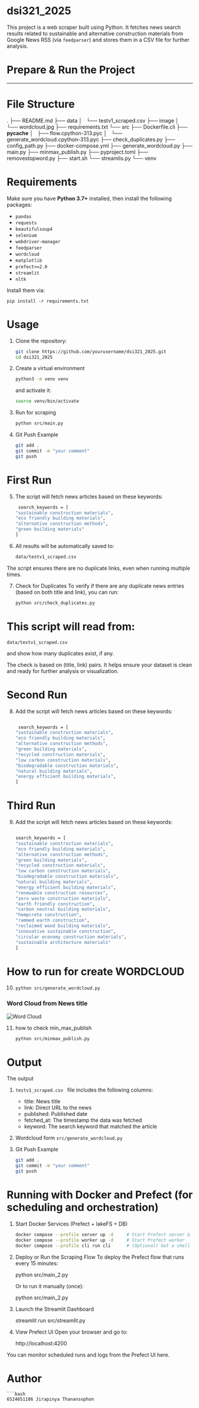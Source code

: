# dsi321_2025

This project is a web scraper built using Python. It fetches news search results related to sustainable and alternative construction materials from Google News RSS (via `feedparser`) and stores them in a CSV file for further analysis.

# Prepare & Run the Project
---
# File Structure
    
.
├── README.md
├── data
│   └── testv1_scraped.csv
├── image
│   └── wordcloud.jpg
├── requirements.txt
└── src
    ├── Dockerfile.cli
    ├── __pycache__
    │   ├── flow.cpython-313.pyc
    │   └── generate_wordcloud.cpython-313.pyc
    ├── check_duplicates.py
    ├── config_path.py
    ├── docker-compose.yml
    ├── generate_wordcloud.py
    ├── main.py
    ├── minmax_publish.py
    ├── pyproject.toml
    ├── removestopword.py
    ├── start.sh
    └── streamlis.py
    └── venv
    
    
# Requirements

Make sure you have **Python 3.7+** installed, then install the following packages:

- `pandas`
- `requests`
- `beautifulsoup4`
- `selenium`
- `webdriver-manager`
- `feedparser`
- `wordcloud`
- `matplotlib`
- `prefect>=2.0`
- `streamlit`
- `nltk`


Install them via:

    pip install -r requirements.txt

# Usage

1. Clone the repository:
    ```bash
    git clone https://github.com/yourusername/dsi321_2025.git
    cd dsi321_2025
    ```

2. Create a virtual environment 
    ```bash
    python3 -m venv venv
    ```

    and activate it:

    ```bash
    source venv/bin/activate
    ```

3. Run for scraping
    ```bash
    python src/main.py
    ```

4. Git Push Example

    ```bash
    git add .
    git commit -m "your comment"
    git push
    ```


# First Run

5. The script will fetch news articles based on these keywords:
    ```bash
     search_keywords = [
    "sustainable construction materials",
    "eco friendly building materials",
    "alternative construction methods",
    "green building materials"
    ]

6. All results will be automatically saved to:
    ```bash
    data/testv1_scraped.csv

The script ensures there are no duplicate links, even when running multiple times.

7. Check for Duplicates
    To verify if there are any duplicate news entries (based on both title and link), you can run:
    ```bash
    python src/check_duplicates.py


# This script will read from:

    data/testv1_scraped.csv

and show how many duplicates exist, if any.

The check is based on (title, link) pairs.
It helps ensure your dataset is clean and ready for further analysis or visualization.

# Second Run

8. Add the script will fetch news articles based on these keywords:
    ```bash

     search_keywords = [
    "sustainable construction materials",
    "eco friendly building materials",
    "alternative construction methods",
    "green building materials",
    "recycled construction materials",
    "low carbon construction materials",
    "biodegradable construction materials",
    "natural building materials",
    "energy efficient building materials",
    ]

# Third Run

9. Add the script will fetch news articles based on these keywords:
    ```bash

    search_keywords = [
    "sustainable construction materials",
    "eco friendly building materials",
    "alternative construction methods",
    "green building materials",
    "recycled construction materials",
    "low carbon construction materials",
    "biodegradable construction materials",
    "natural building materials",
    "energy efficient building materials",
    "renewable construction resources",
    "zero waste construction materials",
    "earth friendly construction",
    "carbon neutral building materials",
    "hempcrete construction",
    "rammed earth construction",
    "reclaimed wood building materials",
    "innovative sustainable construction",
    "circular economy construction materials",
    "sustainable architecture materials"
    ]

# How to run for create WORDCLOUD   

10. ```bash
    python src/generate_wordcloud.py
    ```


###  Word Cloud from News title


![Word Cloud](image/wordcloud.jpg)



11. how to check min_max_publish

    ```bash
    python src/minmax_publish.py
    ```


# Output

The output 

1. `testv1_scraped.csv ` file includes the following columns:

   - title: News title
   - link: Direct URL to the news
   - published: Published date
   - fetched_at: The timestamp the data was fetched
   - keyword: The search keyword that matched the article

2. Wordcloud form `src/generate_wordcloud.py`

3. Git Push Example

    ```bash
    git add .
    git commit -m "your comment"
    git push

# Running with Docker and Prefect (for scheduling and orchestration)

1. Start Docker Services (Prefect + lakeFS + DB)
    ```bash
    docker compose --profile server up -d     # Start Prefect server & database
    docker compose --profile worker up -d     # Start Prefect worker
    docker compose --profile cli run cli      # (Optional) Get a shell in CLI container

2. Deploy or Run the Scraping Flow
    To deploy the Prefect flow that runs every 15 minutes:

    python src/main_2.py

    Or to run it manually (once):

    python src/main_2.py

3. Launch the Streamlit Dashboard
    
    streamlit run src/streamlit.py

4. View Prefect UI Open your browser and go to:

    http://localhost:4200

You can monitor scheduled runs and logs from the Prefect UI here.

# Author
    ```bash
    6524651186 Jirapinya Thanansophon